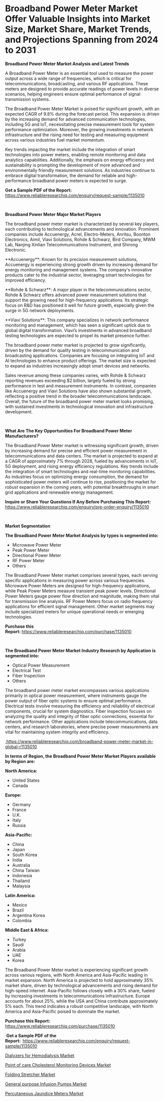 <p><h1>Broadband Power Meter Market Offer Valuable Insights into Market Size, Market Share, Market Trends, and Projections Spanning from 2024 to 2031</h1></p><p><strong>Broadband Power Meter Market Analysis and Latest Trends</strong></p>
<p><p>A Broadband Power Meter is an essential tool used to measure the power output across a wide range of frequencies, which is critical for telecommunications, broadcasting, and various RF applications. These meters are designed to provide accurate readings of power levels in diverse scenarios, helping engineers ensure optimal performance of signal transmission systems.</p><p>The Broadband Power Meter Market is poised for significant growth, with an expected CAGR of 9.8% during the forecast period. This expansion is driven by the increasing demand for advanced communication technologies, including 5G and IoT, necessitating precise measurement tools for system performance optimization. Moreover, the growing investments in network infrastructure and the rising need for testing and measuring equipment across various industries fuel market momentum.</p><p>Key trends impacting the market include the integration of smart technologies into power meters, enabling remote monitoring and data analytics capabilities. Additionally, the emphasis on energy efficiency and sustainability is prompting the development of more advanced and environmentally friendly measurement solutions. As industries continue to embrace digital transformation, the demand for reliable and high-performance broadband power meters is expected to surge.</p></p>
<p><strong>Get a Sample PDF of the Report:&nbsp;</strong> <a href="https://www.reliableresearchiq.com/enquiry/request-sample/1135010?utm_campaign=1578&utm_medium=2&utm_source=Github&utm_content=ia&utm_term=13102024&utm_id=broadband-power-meter">https://www.reliableresearchiq.com/enquiry/request-sample/1135010</a></p>
<p>&nbsp;</p>
<p><strong>Broadband Power Meter Major Market Players</strong></p>
<p><p>The broadband power meter market is characterized by several key players, each contributing to technological advancements and innovation. Prominent companies include Accuenergy, Acrel, Electro-Meters, Anritsu, Boonton Electronics, Aimil, Viavi Solutions, Rohde & Schwarz, Bird Company, MWM Lab, Nanjing Xinlian Telecommunications Instrument, and Shirong Electronic.</p><p>**Accuenergy**: Known for its precision measurement solutions, Accuenergy is experiencing strong growth driven by increasing demand for energy monitoring and management systems. The company's innovative products cater to the industrial sector, leveraging smart technologies for improved efficiency.</p><p>**Rohde & Schwarz**: A major player in the telecommunications sector, Rohde & Schwarz offers advanced power measurement solutions that support the growing need for high-frequency applications. Its strategic focus on R&D has positioned it well for future growth, especially given the surge in 5G network deployments.</p><p>**Viavi Solutions**: This company specializes in network performance monitoring and management, which has seen a significant uptick due to global digital transformation. Viavi’s investments in advanced broadband testing technologies are expected to propel its market presence further.</p><p>The broadband power meter market is projected to grow significantly, driven by the demand for quality testing in telecommunication and broadcasting applications. Companies are focusing on integrating IoT and AI technologies to enhance product offerings. The market size is expected to expand as industries increasingly adopt smart devices and networks.</p><p>Sales revenue among these companies varies, with Rohde & Schwarz reporting revenues exceeding $2 billion, largely fueled by strong performance in test and measurement instruments. In contrast, companies like Accuenergy and Viavi Solutions have also shown substantial growth, reflecting a positive trend in the broader telecommunications landscape. Overall, the future of the broadband power meter market looks promising, with sustained investments in technological innovation and infrastructure development.</p></p>
<p>&nbsp;</p>
<p><strong>What Are The Key Opportunities For Broadband Power Meter Manufacturers?</strong></p>
<p><p>The Broadband Power Meter market is witnessing significant growth, driven by increasing demand for precise and efficient power measurement in telecommunications and data centers. The market is projected to expand at a CAGR of approximately 7% through 2028, fueled by advancements in IoT, 5G deployment, and rising energy efficiency regulations. Key trends include the integration of smart technologies and real-time monitoring capabilities. As industries focus on optimizing energy consumption, the demand for sophisticated power meters will continue to rise, positioning the market for robust expansion in the coming years, with potential breakthroughs in smart grid applications and renewable energy management.</p></p>
<p><strong>Inquire or Share Your Questions If Any Before Purchasing This Report:</strong> <a href="https://www.reliableresearchiq.com/enquiry/pre-order-enquiry/1135010?utm_campaign=1578&utm_medium=2&utm_source=Github&utm_content=ia&utm_term=13102024&utm_id=broadband-power-meter">https://www.reliableresearchiq.com/enquiry/pre-order-enquiry/1135010</a></p>
<p>&nbsp;</p>
<p><strong>Market Segmentation</strong></p>
<p><strong>The Broadband Power Meter Market Analysis by types is segmented into:</strong></p>
<p><ul><li>Microwave Power Meter</li><li>Peak Power Meter</li><li>Directional Power Meter</li><li>RF Power Meter</li><li>Others</li></ul></p>
<p><p>The Broadband Power Meter market comprises several types, each serving specific applications in measuring power across various frequencies. Microwave Power Meters are designed for high-frequency applications, while Peak Power Meters measure transient peak power levels. Directional Power Meters gauge power flow direction and magnitude, making them vital for transmission line analysis. RF Power Meters focus on radio frequency applications for efficient signal management. Other market segments may include specialized meters for unique operational needs or emerging technologies.</p></p>
<p><strong>Purchase this Report:&nbsp;</strong><a href="https://www.reliableresearchiq.com/purchase/1135010?utm_campaign=1578&utm_medium=2&utm_source=Github&utm_content=ia&utm_term=13102024&utm_id=broadband-power-meter">https://www.reliableresearchiq.com/purchase/1135010</a></p>
<p>&nbsp;</p>
<p><strong>The Broadband Power Meter Market Industry Research by Application is segmented into:</strong></p>
<p><ul><li>Optical Power Measurement</li><li>Electrical Test</li><li>Fiber Inspection</li><li>Others</li></ul></p>
<p><p>The broadband power meter market encompasses various applications primarily in optical power measurement, where instruments gauge the power output of fiber optic systems to ensure optimal performance. Electrical tests involve measuring the efficiency and reliability of electrical components, crucial for system diagnostics. Fiber inspection focuses on analyzing the quality and integrity of fiber optic connections, essential for network performance. Other applications include telecommunications, data centers, and research laboratories, where precise power measurements are vital for maintaining system integrity and efficiency.</p></p>
<p><a href="https://www.reliableresearchiq.com/broadband-power-meter-market-in-global-r1135010?utm_campaign=1578&utm_medium=2&utm_source=Github&utm_content=ia&utm_term=13102024&utm_id=broadband-power-meter">&nbsp;https://www.reliableresearchiq.com/broadband-power-meter-market-in-global-r1135010</a></p>
<p><strong>In terms of Region, the Broadband Power Meter Market Players available by Region are:</strong></p>
<p>
    <p> <strong> North America: </strong>
        <ul>
            <li>United States</li>
            <li>Canada</li>
        </ul>
        </p> 
    <p> <strong> Europe: </strong>
        <ul>
            <li>Germany</li>
            <li>France</li>
            <li>U.K.</li>
            <li>Italy</li>
            <li>Russia</li>
        </ul>
        </p> 
    <p> <strong> Asia-Pacific: </strong>
        <ul>
            <li>China</li>
            <li>Japan</li>
            <li>South Korea</li>
            <li>India</li>
            <li>Australia</li>
            <li>China Taiwan</li>
            <li>Indonesia</li>
            <li>Thailand</li>
            <li>Malaysia</li>
        </ul>
        </p> 
    <p> <strong> Latin America: </strong>
        <ul>
            <li>Mexico</li>
            <li>Brazil</li>
            <li>Argentina Korea</li>
            <li>Colombia</li>
        </ul>
        </p> 
    <p> <strong> Middle East & Africa: </strong>
        <ul>
            <li>Turkey</li>
            <li>Saudi</li>
            <li>Arabia</li>
            <li>UAE</li>
            <li>Korea</li>
        </ul>
    </p>
    </p>
<p><p>The Broadband Power Meter market is experiencing significant growth across various regions, with North America and Asia-Pacific leading in market expansion. North America is projected to hold approximately 35% market share, driven by technological advancements and rising demand for high-speed internet. Asia-Pacific follows closely with a 30% share, fueled by increasing investments in telecommunications infrastructure. Europe accounts for about 25%, while the USA and China contribute approximately 5% each. This trend indicates a robust competitive landscape, with North America and Asia-Pacific poised to dominate the market.</p></p>
<p><strong>Purchase this Report: </strong><a href="https://www.reliableresearchiq.com/purchase/1135010?utm_campaign=1578&utm_medium=2&utm_source=Github&utm_content=ia&utm_term=13102024&utm_id=broadband-power-meter">https://www.reliableresearchiq.com/purchase/1135010</a></p>
<p>&nbsp;<strong>Get a Sample PDF of the Report:&nbsp;&nbsp;</strong><a href="https://www.reliableresearchiq.com/enquiry/request-sample/1135010?utm_campaign=1578&utm_medium=2&utm_source=Github&utm_content=ia&utm_term=13102024&utm_id=broadband-power-meter">https://www.reliableresearchiq.com/enquiry/request-sample/1135010</a></p>
<p><strong></strong></p>
<p><p><a href="https://www.linkedin.com/pulse/unveiling-market-trends-global-dialyzers-hemodialysis-growth-9bt2e?utm_campaign=1578&utm_medium=2&utm_source=Github&utm_content=ia&utm_term=13102024&utm_id=broadband-power-meter">Dialyzers for Hemodialysis Market</a></p><p><a href="https://www.linkedin.com/pulse/point-care-cholesterol-monitoring-devices-market-industry-ylqce?utm_campaign=1578&utm_medium=2&utm_source=Github&utm_content=ia&utm_term=13102024&utm_id=broadband-power-meter">Point of care Cholesterol Monitoring Devices Market</a></p><p><a href="https://www.linkedin.com/pulse/disruption-innovation-folding-stretcher-industry-market-l850e?utm_campaign=1578&utm_medium=2&utm_source=Github&utm_content=ia&utm_term=13102024&utm_id=broadband-power-meter">Folding Stretcher Market</a></p><p><a href="https://www.linkedin.com/pulse/future-general-purpose-infusion-pumps-market-global-forecast-aetfe?utm_campaign=1578&utm_medium=2&utm_source=Github&utm_content=ia&utm_term=13102024&utm_id=broadband-power-meter">General purpose Infusion Pumps Market</a></p><p><a href="https://www.linkedin.com/pulse/evolution-percutaneous-jaundice-meters-market-key-shifts-6kqhe?utm_campaign=1578&utm_medium=2&utm_source=Github&utm_content=ia&utm_term=13102024&utm_id=broadband-power-meter">Percutaneous Jaundice Meters Market</a></p></p>